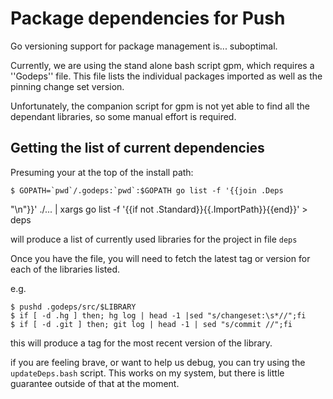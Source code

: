 Package dependencies for Push
===

Go versioning support for package management is... suboptimal.

Currently, we are using the stand alone bash script gpm, which
requires a ''Godeps'' file. This file lists the individual packages
imported as well as the pinning change set version.

Unfortunately, the companion script for gpm is not yet able to find
all the dependant libraries, so some manual effort is required.

Getting the list of current dependencies
---
Presuming your at the top of the install path:

    $ GOPATH=`pwd`/.godeps:`pwd`:$GOPATH go list -f '{{join .Deps
"\n"}}' ./...  | xargs go list -f '{{if not
.Standard}}{{.ImportPath}}{{end}}' > deps

will produce a list of currently used libraries for the project in
file `deps`

Once you have the file, you will need to fetch the latest tag or
version for each of the libraries listed.

e.g.

    $ pushd .godeps/src/$LIBRARY
    $ if [ -d .hg ] then; hg log | head -1 |sed "s/changeset:\s*//";fi
    $ if [ -d .git ] then; git log | head -1 | sed "s/commit //";fi

this will produce a tag for the most recent version of the library.

if you are feeling brave, or want to help us debug, you can try using
the ``updateDeps.bash`` script. This works on my system, but there is
little guarantee outside of that at the moment.
